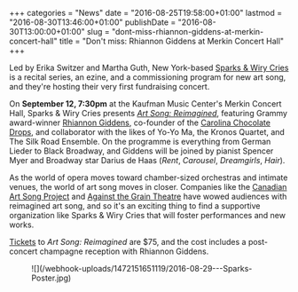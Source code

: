 +++
categories = "News"
date = "2016-08-25T19:58:00+01:00"
lastmod = "2016-08-30T13:46:00+01:00"
publishDate = "2016-08-30T13:00:00+01:00"
slug = "dont-miss-rhiannon-giddens-at-merkin-concert-hall"
title = "Don&#039;t miss: Rhiannon Giddens at Merkin Concert Hall"
+++

Led by Erika Switzer and Martha Guth, New York-based [Sparks & Wiry Cries](http://www.sparksandwirycries.com/) is a recital series, an ezine, and a commissioning program for new art song, and they're hosting their very first fundraising concert.

On **September 12, 7:30pm** at the Kaufman Music Center's Merkin Concert Hall, Sparks & Wiry Cries presents [*Art Song: Reimagined*](http://www.sparksandwirycries.com/CasementFundSongSeries/UpcomingSeason.aspx), featuring Grammy award-winner [Rhiannon Giddens](http://www.rhiannongiddens.com/#about), co-founder of the [Carolina Chocolate Drops](http://www.carolinachocolatedrops.com/band/about.html), and collaborator with the likes of Yo-Yo Ma, the Kronos Quartet, and The Silk Road Ensemble. On the programme is everything from German Lieder to Black Broadway, and Giddens will be joined by pianist Spencer Myer and Broadway star Darius de Haas (*Rent*, *Carousel*, *Dreamgirls*, *Hair*). 

As the world of opera moves toward chamber-sized orchestras and intimate venues, the world of art song moves in closer. Companies like the [Canadian Art Song Project](/scene/companies/canadian-art-song-project/) and [Against the Grain Theatre](/scene/companies/against-the-grain-theatre/) have wowed audiences with reimagined art song, and so it's an exciting thing to find a supportive organization like Sparks & Wiry Cries that will foster performances and new works.

[Tickets](http://www.kaufmanmusiccenter.org/mch/event/art-song-reimagined-singer-rhiannon-giddens-with-pianist-spencer-myer/) to *Art Song: Reimagined* are $75, and the cost includes a post-concert champagne reception with Rhiannon Giddens. 

<figure data-type="image">
![](/webhook-uploads/1472151651119/2016-08-29---Sparks-Poster.jpg)
</figure>
